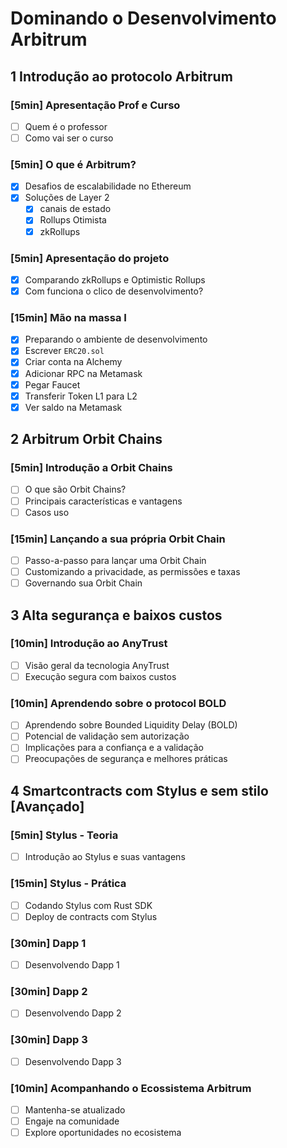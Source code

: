 # Dominando o Desenvolvimento Arbitrum

## 1 Introdução ao protocolo Arbitrum

### [5min] Apresentação Prof e Curso
- [ ] Quem é o professor
- [ ] Como vai ser o curso

### [5min] O que é Arbitrum?
- [x] Desafios de escalabilidade no Ethereum
- [x] Soluções de Layer 2
  - [x] canais de estado
  - [x] Rollups Otimista
  - [x] zkRollups

### [5min] Apresentação do projeto
- [x] Comparando zkRollups e Optimistic Rollups
- [x] Com funciona o clico de desenvolvimento?

### [15min] Mão na massa I
- [x] Preparando o ambiente de desenvolvimento
- [x] Escrever `ERC20.sol`
- [x] Criar conta na Alchemy
- [x] Adicionar RPC na Metamask
- [x] Pegar Faucet
- [x] Transferir Token L1 para L2
- [x] Ver saldo na Metamask

## 2 Arbitrum Orbit Chains

### [5min] Introdução a Orbit Chains
- [ ] O que são Orbit Chains?
- [ ] Principais características e vantagens
- [ ] Casos uso

### [15min] Lançando a sua própria Orbit Chain
- [ ] Passo-a-passo para lançar uma Orbit Chain
- [ ] Customizando a privacidade, as permissões e taxas
- [ ] Governando sua Orbit Chain

## 3 Alta segurança e baixos custos

### [10min] Introdução ao AnyTrust
- [ ] Visão geral da tecnologia AnyTrust
- [ ] Execução segura com baixos custos

### [10min] Aprendendo sobre o protocol BOLD
- [ ] Aprendendo sobre Bounded Liquidity Delay (BOLD)
- [ ] Potencial de validação sem autorização
- [ ] Implicações para a confiança e a validação
- [ ] Preocupações de segurança e melhores práticas

## 4 Smartcontracts com Stylus e sem stilo [Avançado]

### [5min] Stylus - Teoria
- [ ] Introdução ao Stylus e suas vantagens

### [15min] Stylus - Prática
- [ ] Codando Stylus com Rust SDK
- [ ] Deploy de contracts com Stylus

### [30min] Dapp 1
- [ ] Desenvolvendo Dapp 1

### [30min] Dapp 2
- [ ] Desenvolvendo Dapp 2

### [30min] Dapp 3
- [ ] Desenvolvendo Dapp 3

### [10min] Acompanhando o Ecossistema Arbitrum
- [ ] Mantenha-se atualizado
- [ ] Engaje na comunidade
- [ ] Explore oportunidades no ecosistema
